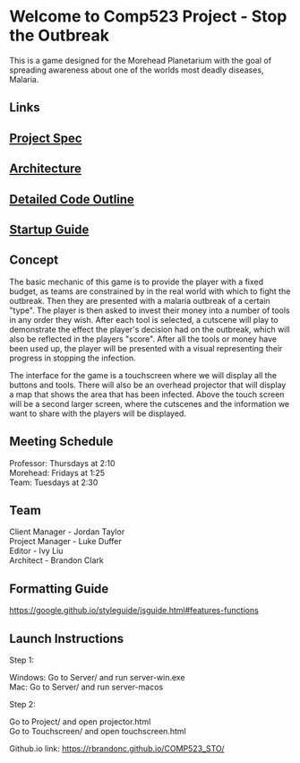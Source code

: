 # Welcome to Comp523 Project - Stop the Outbreak
This is a game designed for the Morehead Planetarium with the goal of spreading awareness about one of the worlds most deadly diseases, Malaria.

## Links
## <a href="https://rbrandonc.github.io/COMP523_STO/spec">Project Spec</a>
## <a href="https://rbrandonc.github.io/COMP523_STO/architecture">Architecture</a>
## <a href="https://doclets.io/rbrandonc/COMP523_STO/master">Detailed Code Outline</a>
## <a href="https://rbrandonc.github.io/COMP523_STO/startup">Startup Guide</a>

## Concept
The basic mechanic of this game is to provide the player with a fixed budget, as teams are constrained by in the real world with which to fight the outbreak. Then they are presented with a malaria outbreak of a certain "type". The player is then asked to invest their money into a number of tools in any order they wish. After each tool is selected, a cutscene will play to demonstrate the effect the player's decision had on the outbreak, which will also be reflected in the players "score". After all the tools or money have been used up, the player will be presented with a visual representing their progress in stopping the infection.

The interface for the game is a touchscreen where we will display all the buttons and tools. There will also be an overhead projector that will display a map that shows the area that has been infected. Above the touch screen will be a second larger screen, where the cutscenes and the information we want to share with the players will be displayed.

## Meeting Schedule
Professor: Thursdays at 2:10 <br>
Morehead: Fridays at 1:25 <br>
Team: Tuesdays at 2:30 <br>

## Team
Client Manager  - Jordan Taylor <br>
Project Manager - Luke Duffer <br>
Editor          - Ivy Liu <br>
Architect       - Brandon Clark <br>

## Formatting Guide
https://google.github.io/styleguide/jsguide.html#features-functions

## Launch Instructions
Step 1:

Windows: Go to Server/ and run server-win.exe<br>
Mac: Go to Server/ and run server-macos<br>

Step 2:

Go to Project/ and open projector.html<br>
Go to Touchscreen/ and open touchscreen.html<br>

Github.io link: https://rbrandonc.github.io/COMP523_STO/
